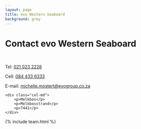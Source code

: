 ```yaml
---
layout: page
title: evo Western Seaboard
background: grey
---
```

<div class="col-lg-12 text-center">
	<h1 class="section-heading text-uppercase">Contact evo Western Seaboard</h1>
</div>

<br>

<div class="container contact-us">
  <div class="row">

  <div class="col-md">
		<p>Tel: <a href="tel:+27210232228"> 021 023 2228</a></p>
		<p>Cell: <a href="tel:+27844336333">084 433 6333</a></p>
		<p>E-mail: <a href="mailto:michelle.mostert@evogroup.co.za?subject=Mail from our Website">michelle.mostert@evogroup.co.za</a></p>
    </div>

    <div class="col-md">
		<p>Melkbos</p>
		<p>Melkbosstrand</p>
		<p>7441</p>
    </div>
    
  </div>
</div>

<!-- Gavin Young is a franchisee in oobalink Western Cape, and the owner of oobalink Boland & Cape Winelands. "I graduated from Stellenbosch University in 1985 and since then have spent most of my working life in banking at a Regional and Head Office level. I left banking in mid 2006 and started my own mortgage origination business.
My focus is delivering service to agents and bond applicants by applying all my skill and knowledge of banking to make the deal work. I have recruited a fabulous team who share the same values." -->

{% include team.html %}

<!-- <div class="col-lg-12 text-center">
	<h4 class="section-heading text-uppercase">Contact us</h4>
</div> -->



<br>

